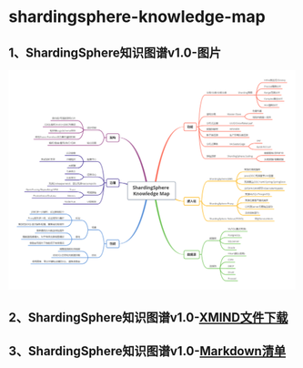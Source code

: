 # shardingsphere-knowledge-map

## 1、ShardingSphere知识图谱v1.0-图片

![](ShardingSphere-knowledge-map.png)

## 2、ShardingSphere知识图谱v1.0-[XMIND文件下载](ShardingSphere-knowledge-map.xmind)

## 3、ShardingSphere知识图谱v1.0-[Markdown清单](ShardingSphere-knowledge-map.md)


